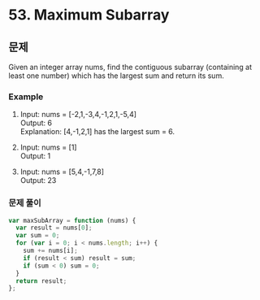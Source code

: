 # 53. Maximum Subarray

## 문제

Given an integer array nums, find the contiguous subarray (containing at least one number) which has the largest sum and return its sum.

### Example

1. Input: nums = [-2,1,-3,4,-1,2,1,-5,4]  
   Output: 6  
   Explanation: [4,-1,2,1] has the largest sum = 6.

2. Input: nums = [1]  
   Output: 1

3. Input: nums = [5,4,-1,7,8]  
   Output: 23

### 문제 풀이

```js
var maxSubArray = function (nums) {
  var result = nums[0];
  var sum = 0;
  for (var i = 0; i < nums.length; i++) {
    sum += nums[i];
    if (result < sum) result = sum;
    if (sum < 0) sum = 0;
  }
  return result;
};
```
